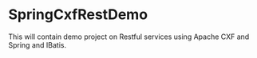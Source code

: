 SpringCxfRestDemo
=================

This will contain demo project on Restful services using Apache CXF and Spring and IBatis.
